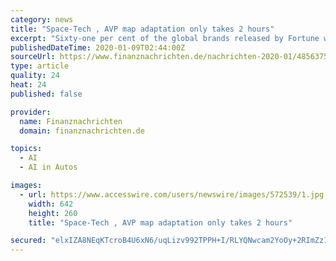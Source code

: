 ```yaml
---
category: news
title: "Space-Tech , AVP map adaptation only takes 2 hours"
excerpt: "Sixty-one per cent of the global brands released by Fortune will participate in CES 2020 to display new technologies, new products and new ecology including artificial intelligence, 5G, and technologies in ... in autonomous vehicles from China are appearing at CES. In 2019, Waymo's valuation was lowered by 40%; drive.ai announced the closure ..."
publishedDateTime: 2020-01-09T02:44:00Z
sourceUrl: https://www.finanznachrichten.de/nachrichten-2020-01/48563751-space-tech-avp-map-adaptation-only-takes-2-hours-200.htm
type: article
quality: 24
heat: 24
published: false

provider:
  name: Finanznachrichten
  domain: finanznachrichten.de

topics:
  - AI
  - AI in Autos

images:
  - url: https://www.accesswire.com/users/newswire/images/572539/1.jpg
    width: 642
    height: 260
    title: "Space-Tech , AVP map adaptation only takes 2 hours"

secured: "elxIZA8NEqKTcroB4U6xN6/uqLizv992TPPH+I/RLYQNwcam2YoOy+2RImZz1uM+tpOzo/dMVgbj0rJB9KaI8fJk2Nb0jf8FtAu6VA4p4xq0iDn1ijEo7+zPlizoBra9Q/L9svp8FZ9jq5kQb1RGtI2tapA165Xlq6VLNrBAn2a0xPdagZ5+4QJ2YBmAhhZGsICBK1OZi1VAx6ZsFdeMwYE+i9opuPR8auFD5BGo32MW9ynRqMGl7UUn6PTj19qXZJXUT501uy1LOVsZhBfqUIGCwjCP//bAQAZK3GtJS5c=;tWnGM+EAMncBBXkW+ffdZg=="
---
```


